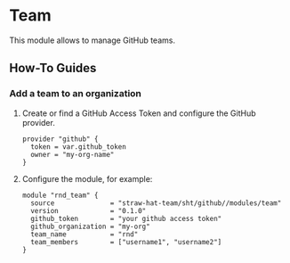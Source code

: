 # Team

This module allows to manage GitHub teams.

## How-To Guides

### Add a team to an organization

1. Create or find a GitHub Access Token and configure the GitHub provider.

    ```hcl
    provider "github" {
      token = var.github_token
      owner = "my-org-name"
    }
    ```

2. Configure the module, for example:

    ```hcl
    module "rnd_team" {
      source              = "straw-hat-team/sht/github//modules/team"
      version             = "0.1.0"
      github_token        = "your github access token"
      github_organization = "my-org"
      team_name           = "rnd"
      team_members        = ["username1", "username2"]
    }
    ```
